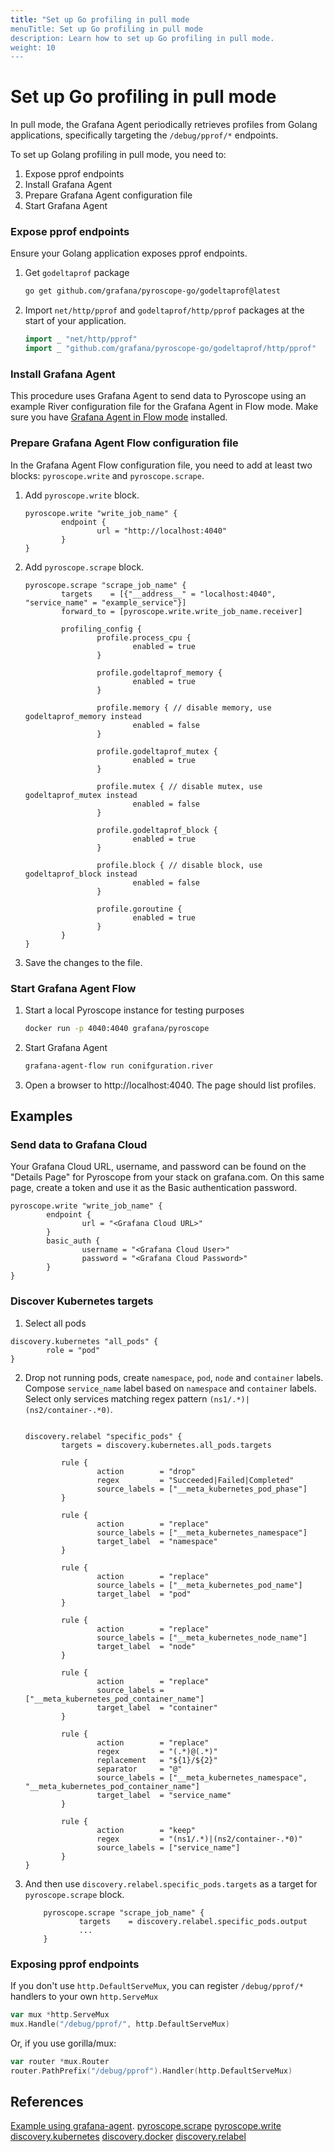 ```yaml
---
title: "Set up Go profiling in pull mode
menuTitle: Set up Go profiling in pull mode
description: Learn how to set up Go profiling in pull mode.
weight: 10
---
```


# Set up Go profiling in pull mode

In pull mode, the Grafana Agent periodically retrieves profiles from Golang applications, specifically targeting the
`/debug/pprof/*` endpoints.


To set up Golang profiling in pull mode, you need to:

1. Expose pprof endpoints
2. Install Grafana Agent
3. Prepare Grafana Agent configuration file
4. Start Grafana Agent

### Expose pprof endpoints

Ensure your Golang application exposes pprof endpoints.

1. Get `godeltaprof` package

    ```bash
    go get github.com/grafana/pyroscope-go/godeltaprof@latest
    ```

2. Import `net/http/pprof` and `godeltaprof/http/pprof` packages at the start of your application.

    ```go
    import _ "net/http/pprof"
    import _ "github.com/grafana/pyroscope-go/godeltaprof/http/pprof"
    ```

### Install Grafana Agent

[//]: # (TODO&#40;korniltsev&#41; What should go here?)

This procedure uses Grafana Agent to send data to Pyroscope using an example River configuration file for the Grafana Agent in Flow mode. 
Make sure you have [Grafana Agent in Flow mode](/docs/agent/latest/flow/setup/install/) installed. 

### Prepare Grafana Agent Flow configuration file

In the Grafana Agent Flow configuration file, you need to add at least two blocks: `pyroscope.write`
and `pyroscope.scrape`.

1. Add `pyroscope.write` block.
    ```river
    pyroscope.write "write_job_name" {
            endpoint {
                    url = "http://localhost:4040"
            }
    }
    ```

2. Add `pyroscope.scrape` block.
    ```river
    pyroscope.scrape "scrape_job_name" {
            targets    = [{"__address__" = "localhost:4040", "service_name" = "example_service"}]
            forward_to = [pyroscope.write.write_job_name.receiver]
    
            profiling_config {
                    profile.process_cpu {
                            enabled = true
                    }
    
                    profile.godeltaprof_memory {
                            enabled = true
                    }
    
                    profile.memory { // disable memory, use godeltaprof_memory instead
                            enabled = false
                    }
    
                    profile.godeltaprof_mutex {
                            enabled = true
                    }
    
                    profile.mutex { // disable mutex, use godeltaprof_mutex instead
                            enabled = false
                    }
    
                    profile.godeltaprof_block {
                            enabled = true
                    }
    
                    profile.block { // disable block, use godeltaprof_block instead
                            enabled = false
                    }
    
                    profile.goroutine {
                            enabled = true
                    }
            }
    }

    ```
3. Save the changes to the file. 
### Start Grafana Agent Flow

1. Start a local Pyroscope instance for testing purposes
    ```bash
    docker run -p 4040:4040 grafana/pyroscope 
    ```
2. Start Grafana Agent
    ```bash
    grafana-agent-flow run conifguration.river
    ```
3. Open a browser to http://localhost:4040. The page should list profiles. 

## Examples

### Send data to Grafana Cloud

Your Grafana Cloud URL, username, and password can be found on the "Details Page" for Pyroscope from your stack on
grafana.com. On this same page, create a token and use it as the Basic authentication password.

```river
pyroscope.write "write_job_name" {
        endpoint {
                url = "<Grafana Cloud URL>"
        }
        basic_auth {
                username = "<Grafana Cloud User>"
                password = "<Grafana Cloud Password>"
        }
}
```

### Discover Kubernetes targets

1. Select all pods 
  ```river
  discovery.kubernetes "all_pods" {
          role = "pod"
  }
  ```
2. Drop not running pods, create `namespace`, `pod`, `node` and `container` labels. 
  Compose `service_name` label based on `namespace` and `container` labels.
  Select only services matching regex pattern `(ns1/.*)|(ns2/container-.*0)`.
    ```river
    
    discovery.relabel "specific_pods" {
            targets = discovery.kubernetes.all_pods.targets
    
            rule {
                    action        = "drop"
                    regex         = "Succeeded|Failed|Completed"
                    source_labels = ["__meta_kubernetes_pod_phase"]
            }
    
            rule {
                    action        = "replace"
                    source_labels = ["__meta_kubernetes_namespace"]
                    target_label  = "namespace"
            }
    
            rule {
                    action        = "replace"
                    source_labels = ["__meta_kubernetes_pod_name"]
                    target_label  = "pod"
            }
    
            rule {
                    action        = "replace"
                    source_labels = ["__meta_kubernetes_node_name"]
                    target_label  = "node"
            }
    
            rule {
                    action        = "replace"
                    source_labels = ["__meta_kubernetes_pod_container_name"]
                    target_label  = "container"
            }
    
            rule {
                    action        = "replace"
                    regex         = "(.*)@(.*)"
                    replacement   = "${1}/${2}"
                    separator     = "@"
                    source_labels = ["__meta_kubernetes_namespace", "__meta_kubernetes_pod_container_name"]
                    target_label  = "service_name"
            }
            
            rule { 
                    action        = "keep"
                    regex         = "(ns1/.*)|(ns2/container-.*0)"
                    source_labels = ["service_name"]
            }
    }
    ```

3. And then use `discovery.relabel.specific_pods.targets` as a target for `pyroscope.scrape` block.

    ```river
        pyroscope.scrape "scrape_job_name" {
                targets    = discovery.relabel.specific_pods.output
                ...
        }
    ```

### Exposing pprof endpoints

If you don't use `http.DefaultServeMux`, you can register `/debug/pprof/*` handlers to your own `http.ServeMux`
```go
var mux *http.ServeMux
mux.Handle("/debug/pprof/", http.DefaultServeMux)
```
Or, if you use gorilla/mux:
```go
var router *mux.Router
router.PathPrefix("/debug/pprof").Handler(http.DefaultServeMux)
```

## References
[Example using grafana-agent](https://github.com/grafana/pyroscope/tree/main/examples/grafana-agent).
[pyroscope.scrape](/docs/agent/latest/flow/reference/components/pyroscope.scrape/)
[pyroscope.write](/docs/agent/latest/flow/reference/components/pyroscope.write/)
[discovery.kubernetes](/docs/agent/latest/flow/reference/components/discovery.kubernetes/)
[discovery.docker](/docs/agent/latest/flow/reference/components/discovery.docker/)
[discovery.relabel](/docs/agent/latest/flow/reference/components/discovery.relabel/)
